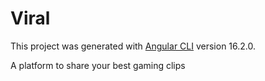 # Viral

This project was generated with [Angular CLI](https://github.com/angular/angular-cli) version 16.2.0.

A platform to share your best gaming clips
